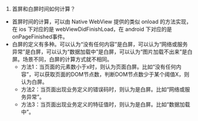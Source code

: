 1. 首屏和白屏时间如何计算？
+ 首屏时间的计算，可以由 Native WebView 提供的类似 onload 的方法实现，在 ios 下对应的是 webViewDidFinishLoad，在 android 下对应的是onPageFinished事件。
+ 白屏的定义有多种。可以认为“没有任何内容”是白屏，可以认为“网络或服务异常”是白屏，可以认为“数据加载中”是白屏，可以认为“图片加载不出来”是白屏。场景不同，白屏的计算方式就不相同。
    - 方法1：当页面的元素数小于x时，则认为页面白屏。比如“没有任何内容”，可以获取页面的DOM节点数，判断DOM节点数少于某个阈值X，则认为白屏。
    - 方法2：当页面出现业务定义的错误码时，则认为是白屏。比如“网络或服务异常”。
    - 方法3：当页面出现业务定义的特征值时，则认为是白屏。比如“数据加载中”。